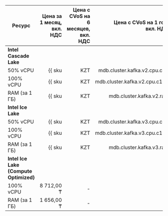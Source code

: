 
| Ресурс        | Цена за 1 месяц,<br>вкл. НДС                             | Цена с CVoS на 6 месяцев,<br>вкл. НДС                                                 | Цена с CVoS на 1 год,<br>вкл. НДС                                                     |
|---------------|---------------------------------------------------------:|--------------------------------------------------------------------------------------:|--------------------------------------------------------------------------------------:|
| **Intel Cascade Lake**                                                                                                                                                                                                                                   |
| 50% vCPU      | {{ sku|KZT|mdb.cluster.kafka.v2.cpu.c50|month|string }}  | −                                                                                     | −                                                                                     |
| 100% vCPU     | {{ sku|KZT|mdb.cluster.kafka.v2.cpu.c100|month|string }} | {{ sku|KZT|v1.commitment.selfcheckout.m6.mdb.kafka.cpu.c100.v2|month|string }} (-15%) | {{ sku|KZT|v1.commitment.selfcheckout.y1.mdb.kafka.cpu.c100.v2|month|string }} (-22%) |
| RAM (за 1 ГБ) | {{ sku|KZT|mdb.cluster.kafka.v2.ram|month|string }}      | {{ sku|KZT|v1.commitment.selfcheckout.m6.mdb.kafka.ram.v2|month|string }} (-15%)      | {{ sku|KZT|v1.commitment.selfcheckout.y1.mdb.kafka.ram.v2|month|string }} (-22%)      |
| **Intel Ice Lake**                                                                                                                                                                                                                                       |
| 50% vCPU      | {{ sku|KZT|mdb.cluster.kafka.v3.cpu.c50|month|string }}  | −                                                                                     | −                                                                                     |
| 100% vCPU     | {{ sku|KZT|mdb.cluster.kafka.v3.cpu.c100|month|string }} | {{ sku|KZT|v1.commitment.selfcheckout.m6.mdb.kafka.cpu.c100.v3|month|string }} (-15%) | {{ sku|KZT|v1.commitment.selfcheckout.y1.mdb.kafka.cpu.c100.v3|month|string }} (-22%) |
| RAM (за 1 ГБ) | {{ sku|KZT|mdb.cluster.kafka.v3.ram|month|string }}      | {{ sku|KZT|v1.commitment.selfcheckout.m6.mdb.kafka.ram.v3|month|string }} (-15%)      | {{ sku|KZT|v1.commitment.selfcheckout.y1.mdb.kafka.ram.v3|month|string }} (-22%)      |
| **Intel Ice Lake (Compute Optimized)** |
| 100% vCPU | 8 712,00 ₸ | - | - |
| RAM (за 1 ГБ) | 1 656,00 ₸ | - | - |


